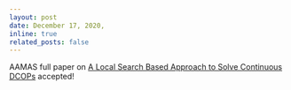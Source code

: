 ```yaml
---
layout: post
date: December 17, 2020,
inline: true
related_posts: false
---
```


AAMAS full paper on <a href='https://dl.acm.org/doi/10.5555/3463952.3464083'>A Local Search Based Approach to Solve Continuous DCOPs</a> accepted!
